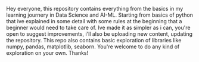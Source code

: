 Hey everyone, this repository contains everything from the basics in my learning journery in Data Science and AI-ML.
Starting from basics of python that ive explained in some detail with some rules at the beginning that a beginner would need to take care of.
Ive made it as simpler as i can, you're open to suggest improvements, i'll also be uploading new content, updating the repository.
This repo also contains basic exploration of libraries like numpy, pandas, matplotlib, seaborn.
You're welcome to do any kind of exploration on your own. Thanks!
